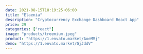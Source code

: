 ```yaml
---
date: 2021-08-15T18:19:25+06:00
title: "Elaenia"
description: "Cryptocurrency Exchange Dashboard React App"
price: 29
categories: ["react"]
image: "products/treemium.jpeg"
product: "https://1.envato.market/AoeMMj"
demo: "https://1.envato.market/GjJddV"
---
```


